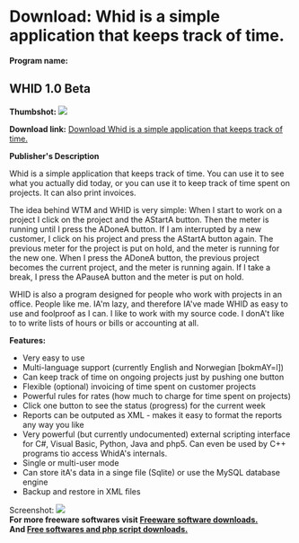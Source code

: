 # Download: Whid is a simple application that keeps track of time. 

**Program name:**

## WHID 1.0 Beta

  
**Thumbshot:** ![](http://www.freewarefiles.com/screenshot/whid1beta_md.gif)   
  
**Download link:** [Download Whid is a simple application that keeps track of time. ](http://freesoftwares.boysofts.com/WHID-Beta_program_35660.html)  
  


**Publisher's Description**  
  


Whid is a simple application that keeps track of time. You can use it to see what you actually did today, or you can use it to keep track of time spent on projects. It can also print invoices. 

The idea behind WTM and WHID is very simple: When I start to work on a project I click on the project and the AStartA button. Then the meter is running until I press the ADoneA button. If I am interrupted by a new customer, I click on his project and press the AStartA button again. The previous meter for the project is put on hold, and the meter is running for the new one. When I press the ADoneA button, the previous project becomes the current project, and the meter is running again. If I take a break, I press the APauseA button and the meter is put on hold. 

WHID is also a program designed for people who work with projects in an office. People like me. IA'm lazy, and therefore IA've made WHID as easy to use and foolproof as I can. I like to work with my source code. I donA't like to to write lists of hours or bills or accounting at all. 

**Features:**

  * Very easy to use 
  * Multi-language support (currently English and Norwegian [bokmAY=l]) 
  * Can keep track of time on ongoing projects just by pushing one button 
  * Flexible (optional) invoicing of time spent on customer projects 
  * Powerful rules for rates (how much to charge for time spent on projects) 
  * Click one button to see the status (progress) for the current week 
  * Reports can be outputed as XML - makes it easy to format the reports any way you like 
  * Very powerful (but currently undocumented) external scripting interface for C#, Visual Basic, Python, Java and php5. Can even be used by C++ programs tio access WhidA's internals. 
  * Single or multi-user mode 
  * Can store itA's data in a singe file (Sqlite) or use the MySQL database engine 
  * Backup and restore in XML files 

  
  
Screenshot: ![](http://www.freewarefiles.com/screenshot/whid1beta.gif)   
**For more freeware softwares visit [Freeware software downloads.](http://freesoftwares.boysofts.com/)**   
**And [Free softwares and php script downloads.](http://www.boysofts.com/)**
